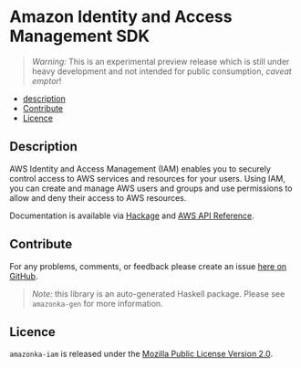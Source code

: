 # Amazon Identity and Access Management SDK

> _Warning:_ This is an experimental preview release which is still under heavy development and not intended for public consumption, _caveat emptor_!

* [description](#description)
* [Contribute](#contribute)
* [Licence](#licence)

## Description

AWS Identity and Access Management (IAM) enables you to securely control
access to AWS services and resources for your users. Using IAM, you can
create and manage AWS users and groups and use permissions to allow and deny
their access to AWS resources.

Documentation is available via [Hackage](http://hackage.haskell.org/package/amazonka-iam)
and [AWS API Reference](http://docs.aws.amazon.com/IAM/latest/APIReference/Welcome.html).


## Contribute

For any problems, comments, or feedback please create an issue [here on GitHub](https://github.com/brendanhay/amazonka/issues).

> _Note:_ this library is an auto-generated Haskell package. Please see `amazonka-gen` for more information.


## Licence

`amazonka-iam` is released under the [Mozilla Public License Version 2.0](http://www.mozilla.org/MPL/).

